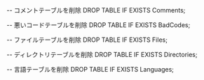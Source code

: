 -- コメントテーブルを削除
DROP TABLE IF EXISTS Comments;

-- 悪いコードテーブルを削除
DROP TABLE IF EXISTS BadCodes;

-- ファイルテーブルを削除
DROP TABLE IF EXISTS Files;

-- ディレクトリテーブルを削除
DROP TABLE IF EXISTS Directories;

-- 言語テーブルを削除
DROP TABLE IF EXISTS Languages;
